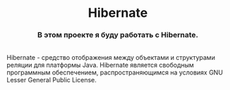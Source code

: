 <h1 align="center">Hibernate</h1>

<h3 align="center">В этом проекте я буду работать с Hibernate.</h3> 
<br>
Hibernate - средство отображения между объектами и структурами реляции для платформы Java. Hibernate является свободным программным обеспечением, распространяющимся на условиях GNU Lesser General Public License.

